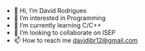 - 👋 Hi, I’m David Rodrigues
- 👀 I’m interested in Programming
- 🌱 I’m currently learning C/C++
- 💞️ I’m looking to collaborate on ISEP
- 📫 How to reach me davidjbr12@gmail.com

<!---
DavidRodrigues62/DavidRodrigues62 is a ✨ special ✨ repository because its `README.md` (this file) appears on your GitHub profile.
You can click the Preview link to take a look at your changes.
--->
